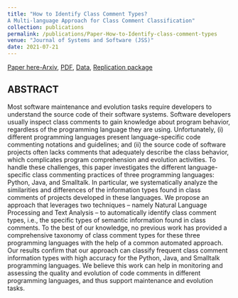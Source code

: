 ```yaml
---
title: "How to Identify Class Comment Types?
A Multi-language Approach for Class Comment Classification"
collection: publications
permalink: /publications/Paper-How-to-Identify-class-comment-types
venue: "Journal of Systems and Software (JSS)"
date: 2021-07-21
---
```


[ Paper here-Arxiv](https://arxiv.org/abs/2107.04521),
[PDF](https://doi.org/10.1016/j.jss.2021.111047),
[Data](10.5281/zenodo.4311839), 
[Replication package](https://github.com/poojaruhal/RP-class-comment-classification)

## ABSTRACT
Most software maintenance and evolution tasks require developers to understand the source code of their software systems. Software developers usually inspect class comments to gain knowledge about program behavior, regardless of the programming language they are using. Unfortunately, (i) different programming languages present language-specific code commenting notations and guidelines; and (ii) the source code of software projects often lacks comments that adequately describe the class behavior, which complicates program comprehension and evolution activities. 
To handle these challenges, this paper investigates the different language-specific class commenting practices of three programming languages: Python, Java, and Smalltalk. In particular, we systematically analyze the similarities and differences of the information types found in class comments of projects developed in these languages. 
We propose an approach that leverages two techniques – namely Natural Language Processing and Text Analysis – to automatically identify class comment types, i.e., the specific types of semantic information found in class comments. To the best of our knowledge, no previous work has provided a comprehensive taxonomy of class comment types for these three programming languages with the help of a common automated approach. Our results confirm that our approach can classify frequent class comment information types with high accuracy for the Python, Java, and Smalltalk programming languages. 
We believe this work can help in monitoring and assessing the quality and evolution of code comments in different programming languages, and thus support maintenance and evolution tasks.
